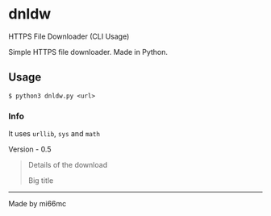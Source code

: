 # dnldw
HTTPS File Downloader (CLI Usage)

Simple HTTPS file downloader. Made in Python.

## Usage
`$ python3 dnldw.py <url>`

### Info
It uses `urllib`, `sys` and `math`

Version - 0.5
> Details of the download
> 
> Big title

***
Made by mi66mc
